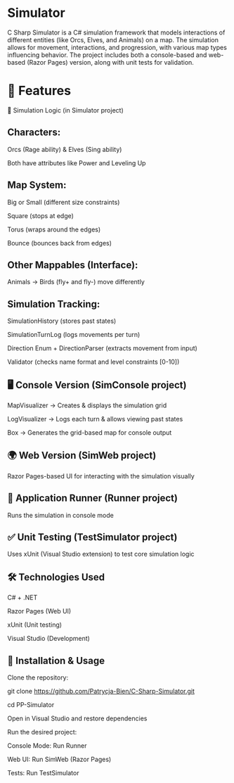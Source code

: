 # Simulator
C Sharp Simulator is a C# simulation framework that models interactions of different entities (like Orcs, Elves, and Animals) on a map. The simulation allows for movement, interactions, and progression, with various map types influencing behavior. The project includes both a console-based and web-based (Razor Pages) version, along with unit tests for validation.

# 🏹 Features
🏰 Simulation Logic (in Simulator project)

## Characters:
Orcs (Rage ability) & Elves (Sing ability)

Both have attributes like Power and Leveling Up

## Map System:

Big or Small (different size constraints)

Square (stops at edge)

Torus (wraps around the edges)

Bounce (bounces back from edges)

## Other Mappables (Interface):
Animals → Birds (fly+ and fly-) move differently

## Simulation Tracking:
SimulationHistory (stores past states)

SimulationTurnLog (logs movements per turn)

Direction Enum + DirectionParser (extracts movement from input)

Validator (checks name format and level constraints [0-10])

## 🖥️ Console Version (SimConsole project)
MapVisualizer → Creates & displays the simulation grid

LogVisualizer → Logs each turn & allows viewing past states

Box → Generates the grid-based map for console output

## 🌍 Web Version (SimWeb project)
Razor Pages-based UI for interacting with the simulation visually

## 🏃 Application Runner (Runner project)
Runs the simulation in console mode

## ✅ Unit Testing (TestSimulator project)
Uses xUnit (Visual Studio extension) to test core simulation logic

## 🛠️ Technologies Used
C# + .NET

Razor Pages (Web UI)

xUnit (Unit testing)

Visual Studio (Development)


## 🚀 Installation & Usage
Clone the repository:

git clone https://github.com/Patrycja-Bien/C-Sharp-Simulator.git

cd PP-Simulator

Open in Visual Studio and restore dependencies

Run the desired project:

Console Mode: Run Runner

Web UI: Run SimWeb (Razor Pages)

Tests: Run TestSimulator
